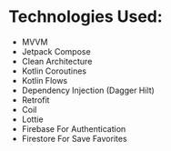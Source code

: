 # Technologies Used:
- MVVM
- Jetpack Compose
- Clean Architecture
- Kotlin Coroutines
-  Kotlin Flows
-  Dependency Injection (Dagger Hilt)
-  Retrofit
-  Coil
-  Lottie
-  Firebase For Authentication
-  Firestore For Save Favorites
